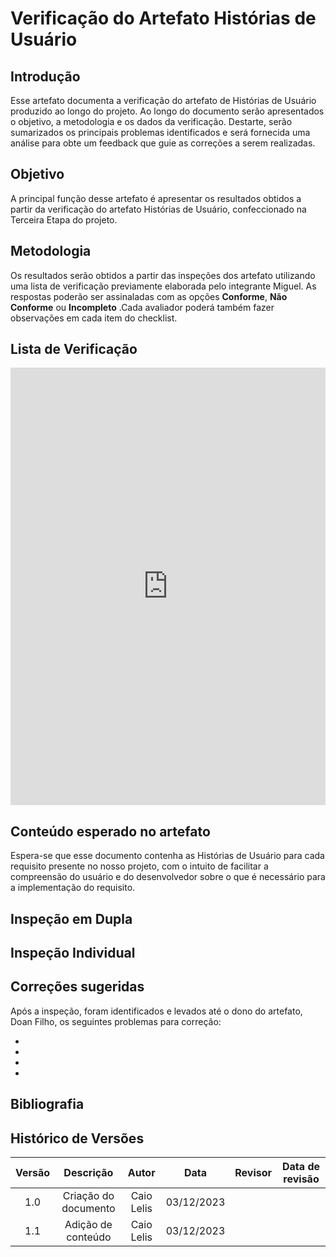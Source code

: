 # **Verificação do Artefato Histórias de Usuário**

## **Introdução**

Esse artefato documenta a verificação do artefato de Histórias de Usuário produzido ao longo do projeto. Ao longo do documento serão apresentados o objetivo, a metodologia e os dados da verificação. Destarte, serão sumarizados os principais problemas  identificados e será fornecida uma análise para obte um feedback que guie as correções a serem realizadas.

## **Objetivo**

A principal função desse artefato é apresentar os resultados obtidos a partir da verificação do artefato Histórias de Usuário, confeccionado na Terceira Etapa do projeto.

## **Metodologia**

Os resultados serão obtidos a partir das inspeções dos artefato utilizando uma lista de verificação previamente elaborada pelo integrante Miguel. As respostas poderão ser assinaladas com as opções **Conforme**, **Não Conforme** ou **Incompleto** .Cada avaliador poderá também fazer observações em cada item do checklist.

## **Lista de Verificação**


<iframe src="https://docs.google.com/spreadsheets/d/e/2PACX-1vSpfRvAx5nbPmOSPOUFOagMidlaxpW6qvDuGDQdobTJJtU3kTuyb81cOYLkZP2_51BYWErM9l8_f0ga/pubhtml?gid=1667129552&amp;single=true&amp;widget=true&amp;headers=false"width="100%" height="700" frameborder="0" scrolling="no"></iframe>


## **Conteúdo esperado no artefato**
Espera-se que esse documento contenha as Histórias de Usuário para cada requisito presente no nosso projeto, com o intuito de facilitar a compreensão do usuário e do desenvolvedor sobre o que é necessário para a implementação do requisito.

## **Inspeção em Dupla**




## **Inspeção Individual** 





## **Correções sugeridas**

Após a inspeção, foram identificados e levados até o dono do artefato, Doan Filho, os seguintes problemas para correção:

- 
- 
- 
- 

## **Bibliografia**

>
>
>

## **Histórico de Versões**

| Versão |          Descrição              |     Autor      |      Data      |   Revisor     |    Data de revisão    |  
|:------:|:-------------------------------:|:--------------:|:--------------:|:-------------:|:---------------------:|
|  1.0   | Criação do documento  |   Caio Lelis   |   03/12/2023   |  |     |
| 1.1   | Adição de conteúdo  |   Caio Lelis   |   03/12/2023   |  |     |
